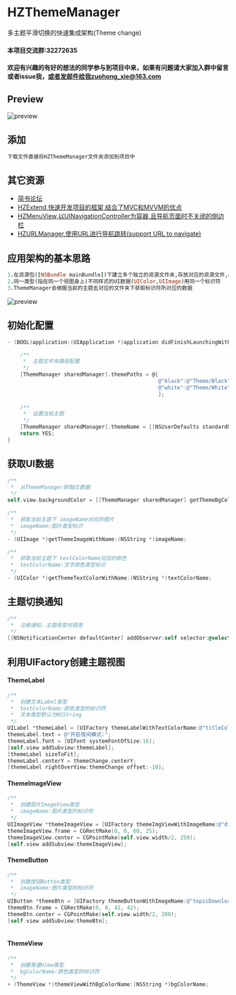 # HZThemeManager
多主题平滑切换的快速集成架构(Theme change)
#### 本项目交流群:32272635
#### 欢迎有兴趣的有好的想法的同学参与到项目中来，如果有问题请大家加入群中留言或者issue我，或者发邮件给我zuohong_xie@163.com

## Preview ##
![preview](Screenshoot/thememanager.gif)

## 添加 ##
```ruby
下载文件直接将HZThemeManager文件夹添加到项目中
```

## 其它资源 ##
* [简书论坛](http://www.jianshu.com/collection/ba017346481d)
* [HZExtend,快速开发项目的框架,结合了MVC和MVVM的优点](https://github.com/GeniusBrother/HZExtend)
* [HZMenuView,以UINavigationController为容器,且导航页面时不关闭的侧边栏](https://github.com/GeniusBrother/HZMenuView)
* [HZURLManager,使用URL进行导航跳转(support URL to navigate)](https://github.com/GeniusBrother/HZURLManager)

## 应用架构的基本思路 ##
```ruby
1.在资源包([NSBundle mainBundle])下建立多个独立的资源文件夹,存放对应的资源文件,必须要有bgColor.plist、textColor.plist这2个文件。
2.同一类型(指在同一个视图身上)不同样式的UI数据(UIColor,UIImage)用同一个标识符
3.ThemeManager会根据当前的主题去对应的文件夹下获取标识符所对应的数据
```
![preview](Screenshoot/bundle.png)

## 初始化配置 ##
```objective-c
- (BOOL)application:(UIApplication *)application didFinishLaunchingWithOptions:(NSDictionary *)launchOptions {

    /**
     *  主题文件夹路径配置
     */
    [ThemeManager sharedManager].themePaths = @{
                                                @"black":@"Theme/Black",
                                                @"white":@"Theme/White"
                                                };
                                                
    /**
     *  设置当前主题
     */
    [ThemeManager sharedManager].themeName = [[NSUserDefaults standardUserDefaults] objectForKey:@"theme"]?:@"white";
    return YES;
}
```

## 获取UI数据 ##
```objective-c
/**
 *  从ThemeManager获取UI数据
 */
self.view.backgroundColor = [[ThemeManager sharedManager] getThemeBgColorWithName:@"baseBgColor"];

/**
 *  获取当前主题下 imageName对应的图片
 *  imageName:图片类型标识
 */
- (UIImage *)getThemeImageWithName:(NSString *)imageName;

/**
 *  获取当前主题下 textColorName对应的颜色
 *  textColorName:文字颜色类型标识
 */
- (UIColor *)getThemeTextColorWithName:(NSString *)textColorName;
```

## 主题切换通知 ##
```objective-c
/**
 *  注册通知，主题改变时调用
 */
[[NSNotificationCenter defaultCenter] addObserver:self selector:@selector(themeChangeNotification:) name:kThemeDidChangeNotification object:nil];
```
## 利用UIFactory创建主题视图 ##
#### ThemeLabel
```objective-c
/**
 *  创建文本Label类型
 *  textColorName:颜色类型的标识符
 *  文本类型默认为NSString
 */
UILabel *themeLabel = [UIFactory themeLabelWithTextColorName:@"titleColor"];
themeLabel.text = @"开启夜间模式:";
themeLabel.font = [UIFont systemFontOfSize:16];
[self.view addSubview:themeLabel];
[themeLabel sizeToFit];
themeLabel.centerY = themeChange.centerY;
[themeLabel rightOverView:themeChange offset:-10];

```

#### ThemeImageView
```objective-c
/**
 *  创建图片ImageView类型
 *  imageName:图片类型的标识符
 */
UIImageView *themeImageView = [UIFactory themeImgViewWithImageName:@"discover_enter"];
themeImageView.frame = CGRectMake(0, 0, 60, 25);
themeImageView.center = CGPointMake(self.view.width/2, 250);
[self.view addSubview:themeImageView];

```
#### ThemeButton
```objective-c
/**
 *  创建按钮Button类型
 *  imageName:图片类型的标识符
 */
UIButton *themeBtn = [UIFactory themeButtonWithImageName:@"topicDownloadImg"];
themeBtn.frame = CGRectMake(0, 0, 42, 42);
themeBtn.center = CGPointMake(self.view.width/2, 200);
[self.view addSubview:themeBtn];
 
```
#### ThemeView
```objective-c
/**
 *  创建普通View类型
 *  bgColorName:颜色类型的标识符
 */
+ (ThemeView *)themeViewWithBgColorName:(NSString *)bgColorName;

```
